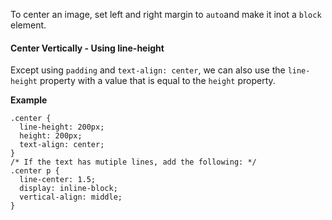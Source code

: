 To center an image, set left and right margin to `auto`and make it inot a `block` element.

#### Center Vertically - Using line-height
Except using `padding` and `text-align: center`, we can also use the `line-height` property with a value that is equal to the `height` property.

**Example**
```
.center {
  line-height: 200px;
  height: 200px;
  text-align: center;
}
/* If the text has mutiple lines, add the following: */
.center p {
  line-center: 1.5;
  display: inline-block;
  vertical-align: middle;
}

